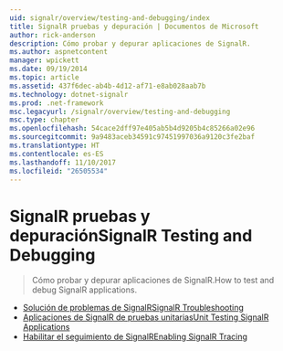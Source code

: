 ```yaml
---
uid: signalr/overview/testing-and-debugging/index
title: SignalR pruebas y depuración | Documentos de Microsoft
author: rick-anderson
description: Cómo probar y depurar aplicaciones de SignalR.
ms.author: aspnetcontent
manager: wpickett
ms.date: 09/19/2014
ms.topic: article
ms.assetid: 437f6dec-ab4b-4d12-af71-e8ab028aab7b
ms.technology: dotnet-signalr
ms.prod: .net-framework
msc.legacyurl: /signalr/overview/testing-and-debugging
msc.type: chapter
ms.openlocfilehash: 54cace2dff97e405ab5b4d9205b4c85266a02e96
ms.sourcegitcommit: 9a9483aceb34591c97451997036a9120c3fe2baf
ms.translationtype: HT
ms.contentlocale: es-ES
ms.lasthandoff: 11/10/2017
ms.locfileid: "26505534"
---
```

<a name="signalr-testing-and-debugging"></a><span data-ttu-id="9e4c1-103">SignalR pruebas y depuración</span><span class="sxs-lookup"><span data-stu-id="9e4c1-103">SignalR Testing and Debugging</span></span>
====================
> <span data-ttu-id="9e4c1-104">Cómo probar y depurar aplicaciones de SignalR.</span><span class="sxs-lookup"><span data-stu-id="9e4c1-104">How to test and debug SignalR applications.</span></span>


- [<span data-ttu-id="9e4c1-105">Solución de problemas de SignalR</span><span class="sxs-lookup"><span data-stu-id="9e4c1-105">SignalR Troubleshooting</span></span>](troubleshooting.md)
- [<span data-ttu-id="9e4c1-106">Aplicaciones de SignalR de pruebas unitarias</span><span class="sxs-lookup"><span data-stu-id="9e4c1-106">Unit Testing SignalR Applications</span></span>](unit-testing-signalr-applications.md)
- [<span data-ttu-id="9e4c1-107">Habilitar el seguimiento de SignalR</span><span class="sxs-lookup"><span data-stu-id="9e4c1-107">Enabling SignalR Tracing</span></span>](enabling-signalr-tracing.md)
